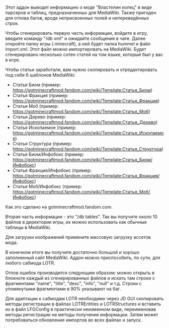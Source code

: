 Этот аддон выводит информацию о моде "Властелин колец" в виде парсеров и таблиц, предназначенных для MediaWiki. Также пригоден для отлова багов, вроде неприсвоенных полей и непереведённых строк.

Чтобы сгенерировать первую часть информации, войдите в игру, введите команду "/db xml" и ожидайте сообщения в чате. Далее откройте папку игры (.minecraft), в ней будет папка hummel и файл import.xml. Этот файл можно импортировать на MediaWiki. Будет сгенерировано несколько сотен статей на том языке, который был у вас в игре. 

Чтобы статьи заработали, вам нужно скопировать и отредактировать под себя 6 шаблонов MediaWiki:

* Статья Биом (пример: https://gotminecraftmod.fandom.com/wiki/Template:Статья_Биом)
* Статья Фракция (пример: https://gotminecraftmod.fandom.com/wiki/Template:Статья_Фракция)
* Статья Моб (пример: https://gotminecraftmod.fandom.com/wiki/Template:Статья_Моб)
* Статья Дерево (пример: https://gotminecraftmod.fandom.com/wiki/Template:Статья_Дерево)
* Статья Ископаемое (пример: https://gotminecraftmod.fandom.com/wiki/Template:Статья_Ископаемое)
* Статья Структура (пример: https://gotminecraftmod.fandom.com/wiki/Template:Статья_Структура)
* Статья Биом/Инфобокс (пример: https://gotminecraftmod.fandom.com/wiki/Template:Статья_Биом/Инфобокс)
* Статья Фракция/Инфобокс (пример: https://gotminecraftmod.fandom.com/wiki/Template:Статья_Фракция/Инфобокс)
* Статья Моб/Инфобокс (пример: https://gotminecraftmod.fandom.com/wiki/Template:Статья_Моб/Инфобокс)

Как это сделано на gotminecraftmod.fandom.com.

Вторая часть информации - это "/db tables". Так вы получите около 10 файлов в директории игры, их можно использовать как обычные таблицы в MediaWiki. 

Для загрузки изображений примените массовую загрузку ассетов мода.

В конечном итоге вы получите достаточно большой и хорошо заполненный сайт MediaWiki. Аддон можно приспособить, по сути, для любого сабмода LOTR.

Отлов ошибок производится следующим образом: можно открыть в блокноте каждый из сгенерированных файлов и искать там строки с фрагментами "name", "title", "desc", "info", "null" и т.д. Строки с упомянутыми фрагментами в 90% указывают на баг.

Для адаптации к сабмодам LOTR необходимо через JD GUI скопировать методы регистрации в файлах LOTREntities и LOTRStructures и вставить их в файл LFGConfig в практически неизменном виде, переименовав методы регистрации на методы получения информации. Затем может потребоваться обновление импортов во всех файлах и запуск.
